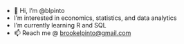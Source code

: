 - 👋 Hi, I’m @blpinto
- I’m interested in economics, statistics, and data analytics 
- I’m currently learning R and SQL
- 📫  Reach me @ brookelpinto@gmail.com
